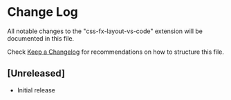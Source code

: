 # Change Log

All notable changes to the "css-fx-layout-vs-code" extension will be documented in this file.

Check [Keep a Changelog](http://keepachangelog.com/) for recommendations on how to structure this file.

## [Unreleased]

- Initial release